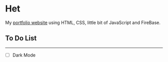 # Het

My [portfolio website](https://het.web.app) using HTML, CSS, little bit of JavaScript and FireBase.

<!-- <iframe
  src="https://het.web.app"
  style="width:100%; height:300px;"
></iframe> -->

## To Do List

---

- [ ] Dark Mode

<!-- - [ ] Uncheckded
- [x] Checked -->
